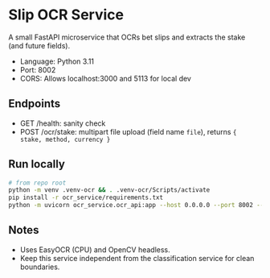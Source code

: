 # Slip OCR Service

A small FastAPI microservice that OCRs bet slips and extracts the stake (and future fields).

- Language: Python 3.11
- Port: 8002
- CORS: Allows localhost:3000 and 5113 for local dev

## Endpoints

- GET /health: sanity check
- POST /ocr/stake: multipart file upload (field name `file`), returns `{ stake, method, currency }`

## Run locally

```bash
# from repo root
python -m venv .venv-ocr && . .venv-ocr/Scripts/activate
pip install -r ocr_service/requirements.txt
python -m uvicorn ocr_service.ocr_api:app --host 0.0.0.0 --port 8002 --reload
```

## Notes

- Uses EasyOCR (CPU) and OpenCV headless.
- Keep this service independent from the classification service for clean boundaries.
